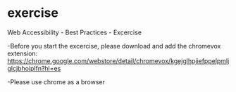 # exercise
Web Accessibility - Best Practices - Excercise

-Before you start the excercise, please download and add the chromevox extension:
https://chrome.google.com/webstore/detail/chromevox/kgejglhpjiefppelpmljglcjbhoiplfn?hl=es

-Please use chrome as a browser
